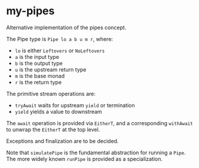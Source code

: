 my-pipes
========

Alternative implementation of the pipes concept.

The Pipe type is `Pipe lo a b u m r`, where:

  - `lo` is either `Leftovers` or `NoLeftovers`
  - `a` is the input type
  - `b` is the output type
  - `u` is the upstream return type
  - `m` is the base monad
  - `r` is the return type

The primitive stream operations are:

  - `tryAwait` waits for upstream `yield` or termination
  - `yield` yields a value to downstream

The `await` operation is provided via `EitherT`, and a corresponding `withAwait` to
unwrap the `EitherT` at the top level.

Exceptions and finalization are to be decided.

Note that `simulatePipe` is the fundamental abstraction for running a `Pipe`.  The more
widely known `runPipe` is provided as a specialization.
